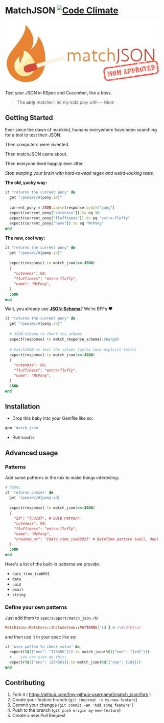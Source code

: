 # MatchJSON [![Code Climate](https://codeclimate.com/github/WhitePayments/match_json/badges/gpa.svg)](https://codeclimate.com/github/WhitePayments/match_json)

![Match JSON](assets/match.png "Match JSON")

Test your JSON in RSpec and Cucumber, like a boss.

> The **only** matcher I let my kids play with 
> -- Mom

## Getting Started

Ever since the dawn of mankind, humans everywhere have been searching for a tool to test their JSON. 

Then computers were invented.

Then matchJSON came about.

Then everyone lived happily ever after.

*Stop warping your brain with hard-to-read regex and weird-looking tests.*

**The old, yucky way:**
```ruby
it "returns the current pony" do
  get "/ponies/#{pony.id}"

  current_pony = JSON.parse(response.body)["pony"]
  expect(current_pony["cuteness"]).to eq 90
  expect(current_pony["fluffiness"]).to eq "extra-fluffy"
  expect(current_pony["name"]).to eq "McPony"
end
```

**The new, cool way:**
```ruby
it "returns the current pony" do
  get "/ponies/#{pony.id}"

  expect(response).to match_json(<<-JSON)
  {
    "cuteness": 90,
    "fluffiness": "extra-fluffy",
    "name": "McPony",
  }
  JSON
end
```

Wait, you already use **[JSON-Schema](https://github.com/ruby-json-schema/json-schema)**? We're BFFs :heart:

```ruby
it "returns the current pony" do
  get "/ponies/#{pony.id}"

  # JSON-Schema to check the schema
  expect(response).to match_response_schema(:charge)

  # MatchJSON to test the values (gotta love explicit tests)
  expect(response).to match_json(<<-JSON)
  {
    "cuteness": 90,
    "fluffiness": "extra-fluffy",
    "name": "McPony",
  }
  JSON
end
```

## Installation

- Drop this baby into your Gemfile like so:

```ruby
gem 'match_json'
```

- Run `bundle`


## Advanced usage


### Patterns

Add some patterns in the mix to make things interesting:

```ruby
# RSpec
it 'returns ponies' do
  get '/ponies/#{pony.id}'

  expect(response).to match_json(<<-JSON)
  {
    "id": "{uuid}", # UUID Pattern
    "cuteness": 90,
    "fluffiness": "extra-fluffy",
    "name": "McPony",
    "created_at": "{date_time_iso8601}" # DateTime pattern (well, duh)
  }
  JSON
end
```

Here's a list of the built-in patterns we provide:
* `date_time_iso8601`
* `date`
* `uuid`
* `email`
* `string`

### Define your own patterns

Just add them to `spec/support/match_json.rb`:

```ruby
MatchJson::Matchers::IncludeJson::PATTERNS['id'] = /\A\d{6}\z/
```

and then use it in your spec like so:

```ruby
it 'uses patten to check value' do
  expect(%Q({"one": "123456"})).to match_json(%Q({"one": "{id}"}))
  # .. you can even do this:
  expect(%Q({"one": 123456})).to match_json(%Q({"one": {id}}))
end
```

## Contributing

1. Fork it ( https://github.com/[my-github-username]/match_json/fork )
2. Create your feature branch (`git checkout -b my-new-feature`)
3. Commit your changes (`git commit -am 'Add some feature'`)
4. Push to the branch (`git push origin my-new-feature`)
5. Create a new Pull Request
